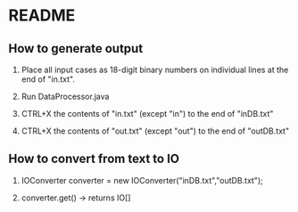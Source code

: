 # README
How to generate output
----------------------
1) Place all input cases as 18-digit binary numbers on individual lines at the end of "in.txt".

2) Run DataProcessor.java

3) CTRL+X the contents of "in.txt" (except "in") to the end of "inDB.txt"

4) CTRL+X the contents of "out.txt" (except "out") to the end of "outDB.txt"

How to convert from text to IO
------------------------------
1) IOConverter converter = new IOConverter("inDB.txt","outDB.txt");

2) converter.get() -> returns IO[]
